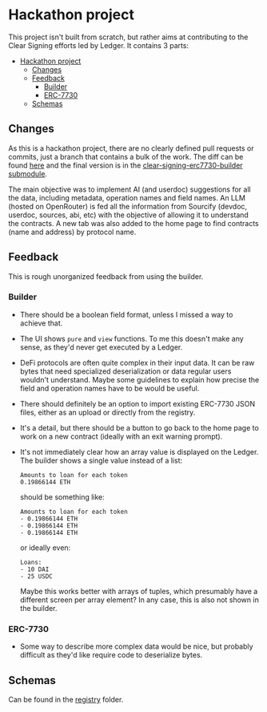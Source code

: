 # Hackathon project

This project isn't built from scratch, but rather aims at contributing to the Clear Signing efforts led by Ledger. It contains 3 parts:

- [Hackathon project](#hackathon-project)
  - [Changes](#changes)
  - [Feedback](#feedback)
    - [Builder](#builder)
    - [ERC-7730](#erc-7730)
  - [Schemas](#schemas)

## Changes

As this is a hackathon project, there are no clearly defined pull requests or commits, just a branch that contains a bulk of the work. The diff can be found [here](https://github.com/filoozom/clear-signing-erc7730-builder/compare/main..hackathon) and the final version is in the [clear-signing-erc7730-builder submodule](clear-signing-erc7730-builder).

The main objective was to implement AI (and userdoc) suggestions for all the data, including metadata, operation names and field names. An LLM (hosted on OpenRouter) is fed all the information from Sourcify (devdoc, userdoc, sources, abi, etc) with the objective of allowing it to understand the contracts. A new tab was also added to the home page to find contracts (name and address) by protocol name.

## Feedback

This is rough unorganized feedback from using the builder.

### Builder

- There should be a boolean field format, unless I missed a way to achieve that.
- The UI shows `pure` and `view` functions. To me this doesn't make any sense, as they'd never get executed by a Ledger.
- DeFi protocols are often quite complex in their input data. It can be raw bytes that need specialized deserialization or data regular users wouldn't understand. Maybe some guidelines to explain how precise the field and operation names have to be would be useful.
- There should definitely be an option to import existing ERC-7730 JSON files, either as an upload or directly from the registry.
- It's a detail, but there should be a button to go back to the home page to work on a new contract (ideally with an exit warning prompt).
- It's not immediately clear how an array value is displayed on the Ledger. The builder shows a single value instead of a list:

    ```
    Amounts to loan for each token
    0.19866144 ETH
    ```

    should be something like:

    ```
    Amounts to loan for each token
    - 0.19866144 ETH
    - 0.19866144 ETH
    - 0.19866144 ETH
    ```

    or ideally even:

    ```
    Loans:
    - 10 DAI
    - 25 USDC
    ```

    Maybe this works better with arrays of tuples, which presumably have a different screen per array element? In any case, this is also not shown in the builder.

### ERC-7730

- Some way to describe more complex data would be nice, but probably difficult as they'd like require code to deserialize bytes.


## Schemas

Can be found in the [registry](registry) folder.
